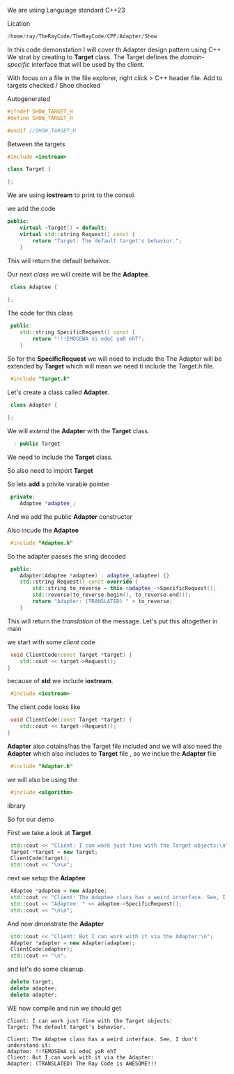 We are using Languiage standard C++23

Lication
```cpp
/home/ray/TheRayCode/TheRayCode/CPP/Adapter/Show
```


In this code demonstation I will cover th Adapter design pattern using C++
We strat by creating to **Target** class.
The Target defines the *domain-specific* interface that will be used by the client.

With focus on a file in the file explorer, right click > C++ header file.
Add to targets checked / Shoe checked

Autogenerated 
```cpp
#ifndef SHOW_TARGET_H
#define SHOW_TARGET_H

#endif //SHOW_TARGET_H
```

Between the targets
```cpp
#include <iostream>

class Target {

};
```

We are using **iostream** to print to the consol.

we add the code
```cpp
public:
    virtual ~Target() = default;
    virtual std::string Request() const {
        return "Target: The default target's behavior.";
    }
```

This will return the default behaivor.

Our next *class* we will create will be the **Adaptee**. 

```cpp
 class Adaptee {
 
};
```
The code for this class

```cpp
 public:
    std::string SpecificRequest() const {
        return "!!!EMOSEWA si edoC yaR ehT";
    }

```

So for the **SpecificRequest** we will need to include the
The Adapter will be extended by **Target** which will mean we need ti include the Target.h file.


```cpp
 #include "Target.h"
```

Let's create a class called **Adapter**.



```cpp
 class Adapter {
 
};
```
We will *extend* the  **Adapter** with the **Target** class.

```cpp
  : public Target
```
We need to include the **Target** class.

So also need to import **Target**


So lets **add** a privite varable pointer

```cpp
 private:
    Adaptee *adaptee_;
```

And we add the public **Adapter** constructor

Also incude the **Adaptee**

```cpp
 #include "Adaptee.h"
```

So the adapter passes the sring decoded

```cpp
 public:
    Adapter(Adaptee *adaptee) : adaptee_(adaptee) {}
    std::string Request() const override {
        std::string to_reverse = this->adaptee_->SpecificRequest();
        std::reverse(to_reverse.begin(), to_reverse.end());
        return "Adapter: (TRANSLATED) " + to_reverse;
    }
```
This will return the *translation* of the message.
Let's put this altogether in main


we start with some *client* code
```cpp
 void ClientCode(const Target *target) {
    std::cout << target->Request();
}
```
 because of **std** we include **iostream**.

```cpp
 #include <iostream>
```
The client code looks like

```cpp
 void ClientCode(const Target *target) {
    std::cout << target->Request();
}
```
**Adapter** also cotains/has the Target file included and we will also need the  **Adapter** which also includes to **Target** file , so we
inclue the **Adapter** file

```cpp
 #include "Adapter.h"
```

we will also be using the
```cpp
 #include <algorithm>
```
library


So for our demo

First we take a look at **Target**

```cpp
 std::cout << "Client: I can work just fine with the Target objects:\n";
 Target *target = new Target;
 ClientCode(target);
 std::cout << "\n\n";
```

next we setup the **Adaptee**
```cpp
 Adaptee *adaptee = new Adaptee;
 std::cout << "Client: The Adaptee class has a weird interface. See, I don't understand it:\n";
 std::cout << "Adaptee: " << adaptee->SpecificRequest();
 std::cout << "\n\n";
```

And now dmonstrate the **Adapter**

```cpp
 std::cout << "Client: But I can work with it via the Adapter:\n";
 Adapter *adapter = new Adapter(adaptee);
 ClientCode(adapter);
 std::cout << "\n";
```
and let's do some cleanup.

```cpp
 delete target;
 delete adaptee;
 delete adapter;
```

WE now compile and run we should get

```run
Client: I can work just fine with the Target objects:
Target: The default target's behavior.

Client: The Adaptee class has a weird interface. See, I don't understand it:
Adaptee: !!!EMOSEWA si edoC yaR ehT
Client: But I can work with it via the Adapter:
Adapter: (TRANSLATED) The Ray Code is AWESOME!!!

```
